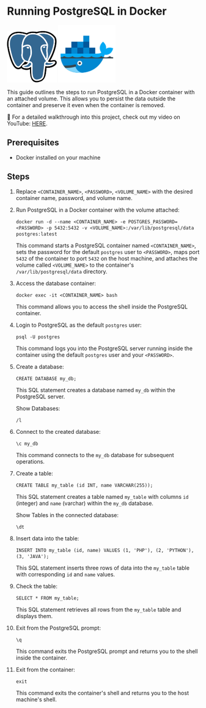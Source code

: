 # Running PostgreSQL in Docker

<img src="Postgresql.png"  width="130"> <img src="docker.png"  width="150">

This guide outlines the steps to run PostgreSQL in a Docker container with an attached volume. This allows you to persist the data outside the container and preserve it even when the container is removed.

🎥 For a detailed walkthrough into this project, check out my video on YouTube: [HERE](https://youtu.be/3aHKZ5ss8nc).

## Prerequisites

- Docker installed on your machine

## Steps

1. Replace `<CONTAINER_NAME>`, `<PASSWORD>`, `<VOLUME_NAME>` with the desired container name, password, and volume name.

2. Run PostgreSQL in a Docker container with the volume attached:

   ```
   docker run -d --name <CONTAINER_NAME> -e POSTGRES_PASSWORD=<PASSWORD> -p 5432:5432 -v <VOLUME_NAME>:/var/lib/postgresql/data postgres:latest
   ```

   This command starts a PostgreSQL container named `<CONTAINER_NAME>`, sets the password for the default `postgres` user to `<PASSWORD>`, maps port `5432` of the container to port `5432` on the host machine, and attaches the volume called `<VOLUME_NAME>` to the container's `/var/lib/postgresql/data` directory.

3. Access the database container:

   ```
   docker exec -it <CONTAINER_NAME> bash
   ```

   This command allows you to access the shell inside the PostgreSQL container.

4. Login to PostgreSQL as the default `postgres` user:

   ```
   psql -U postgres
   ```

   This command logs you into the PostgreSQL server running inside the container using the default `postgres` user and your `<PASSWORD>`.

5. Create a database:

   ```
   CREATE DATABASE my_db;
   ```

   This SQL statement creates a database named `my_db` within the PostgreSQL server.

   Show Databases:

   ```
   /l
   ```

6. Connect to the created database:

   ```
   \c my_db
   ```

   This command connects to the `my_db` database for subsequent operations.

7. Create a table:

   ```
   CREATE TABLE my_table (id INT, name VARCHAR(255));
   ```

   This SQL statement creates a table named `my_table` with columns `id` (integer) and `name` (varchar) within the `my_db` database.

   Show Tables in the connected database:

   ```
   \dt
   ```

8. Insert data into the table:

   ```
   INSERT INTO my_table (id, name) VALUES (1, 'PHP'), (2, 'PYTHON'), (3, 'JAVA');
   ```

   This SQL statement inserts three rows of data into the `my_table` table with corresponding `id` and `name` values.

9. Check the table:

   ```
   SELECT * FROM my_table;
   ```

   This SQL statement retrieves all rows from the `my_table` table and displays them.

10. Exit from the PostgreSQL prompt:

    ```
    \q
    ```

    This command exits the PostgreSQL prompt and returns you to the shell inside the container.

11. Exit from the container:

    ```
    exit
    ```

    This command exits the container's shell and returns you to the host machine's shell.
